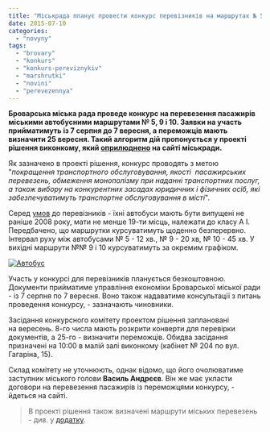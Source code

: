 ```yaml
---
title: "Міськрада планує провести конкурс перевізників на маршрутах № 5, 9 та 10"
date: 2015-07-10
categories: 
  - "novyny"
tags: 
  - "brovary"
  - "konkurs"
  - "konkurs-pereviznykiv"
  - "marshrutki"
  - "novini"
  - "perevezennya"
---
```


**Броварська міська рада проведе конкурс на перевезення пасажирів міськими автобусними маршрутами № 5, 9 і 10. Заявки на участь прийматимуть із 7 серпня до 7 вересня, а переможців мають визначити 25 вересня. Такий алгоритм дій пропонується у проекті рішення виконкому, який [оприлюднено](http://brovary.kiev.ua/pro-provedennya-konkursu-z-perevezennya-pasazhir%D1%96v-na-m%D1%96skikh-avtobusnikh-marshrutakh-zagalnogo-kori) на сайті міськради.**

Як зазначено в проекті рішення, конкурс проводять з метою "_покращення транспортного обслуговування, якості  пасажирських перевезень, обмеження монополізму при наданні транспортних послуг, а також вибору на конкурентних засадах юридичних і фізичних осіб, які забезпечуватимуть транспортне обслуговування в місті_".

Серед [умов](https://onedrive.live.com/view.aspx?resid=72571393D4771099!3520&ithint=file%2cdoc&app=Word&authkey=!AAzWnxvtbRmCJsk) до перевізників - їхні автобуси мають бути випущені не раніше 2008 року, мати не менше 19-ти місць, належати до класу А I.  Передбачено, що маршрутки курсуватимуть щоденно безперервно. Інтервал руху між автобусами № 5 - 12 хв., № 9 - 20 хв, № 10 - 45 хв. У вихідні маршрути №№ 9 і 10 курсуватимуть за окремим графіком.

[![Автобус](https://mpz.brovary.org/wp-content/uploads/2015/06/Avtobus.jpg)](https://mpz.brovary.org/wp-content/uploads/2015/06/Avtobus.jpg)

Участь у конкурсі для перевізників планується безкоштовною. Документи прийматиме управління економіки Броварської міської ради - із 7 серпня по 7 вересня. Воно також надаватиме консультації з питань проведення конкурсу, - зазначають чиновники.

Засідання конкурсного комітету проектом рішення заплановані на вересень. 8-го числа мають розкрити конверти для перевірки документів, а 25-го - визначити переможців. Обидва засідання призначені на 10:00 в малій залі виконкому (кабінет № 204 по вул. Гагаріна, 15).

Склад комітету не уточнюють, однак відомо, що його очолюватиме заступник міського голови **Василь Андрєєв**. Він же має укласти договори на перевезення пасажирів із переможцями конкурсу, - йдеться на сайті.

> В проекті рішення також визначені маршрути міських перевезень - див. у [додатку](https://onedrive.live.com/view.aspx?resid=72571393D4771099!3519&ithint=file%2cdoc&app=Word&authkey=!ABkZd90AKN2LZJA).
